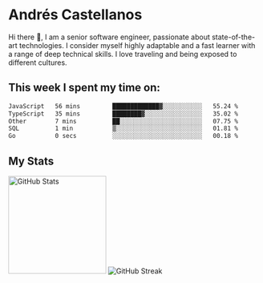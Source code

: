 # Andrés Castellanos

Hi there 👋, I am a senior software engineer, passionate about state-of-the-art technologies. I consider myself highly adaptable and a fast learner with a range of deep technical skills. I love traveling and being exposed to different cultures.

## This week I spent my time on:

<!--START_SECTION:waka-->

```txt
JavaScript   56 mins         █████████████▓░░░░░░░░░░░   55.24 %
TypeScript   35 mins         ████████▓░░░░░░░░░░░░░░░░   35.02 %
Other        7 mins          ██░░░░░░░░░░░░░░░░░░░░░░░   07.75 %
SQL          1 min           ▒░░░░░░░░░░░░░░░░░░░░░░░░   01.81 %
Go           0 secs          ░░░░░░░░░░░░░░░░░░░░░░░░░   00.18 %
```

<!--END_SECTION:waka-->

## My Stats

<img height="195" src="https://github-readme-stats.vercel.app/api?username=andrescv&show_icons=true&theme=onedark&hide_border=true&card_width=495" alt="GitHub Stats" />

<img src="https://streak-stats.demolab.com?user=andrescv&theme=one-dark-pro&hide_border=true" alt="GitHub Streak" />
